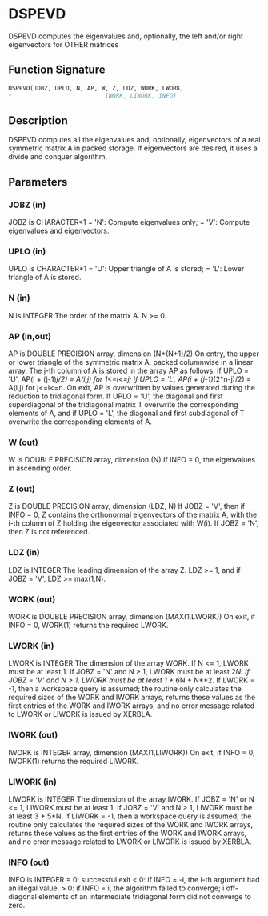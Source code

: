 # DSPEVD

DSPEVD computes the eigenvalues and, optionally, the left and/or right eigenvectors for OTHER matrices

## Function Signature

```fortran
DSPEVD(JOBZ, UPLO, N, AP, W, Z, LDZ, WORK, LWORK,
*                          IWORK, LIWORK, INFO)
```

## Description


 DSPEVD computes all the eigenvalues and, optionally, eigenvectors
 of a real symmetric matrix A in packed storage. If eigenvectors are
 desired, it uses a divide and conquer algorithm.


## Parameters

### JOBZ (in)

JOBZ is CHARACTER*1 = 'N': Compute eigenvalues only; = 'V': Compute eigenvalues and eigenvectors.

### UPLO (in)

UPLO is CHARACTER*1 = 'U': Upper triangle of A is stored; = 'L': Lower triangle of A is stored.

### N (in)

N is INTEGER The order of the matrix A. N >= 0.

### AP (in,out)

AP is DOUBLE PRECISION array, dimension (N*(N+1)/2) On entry, the upper or lower triangle of the symmetric matrix A, packed columnwise in a linear array. The j-th column of A is stored in the array AP as follows: if UPLO = 'U', AP(i + (j-1)*j/2) = A(i,j) for 1<=i<=j; if UPLO = 'L', AP(i + (j-1)*(2*n-j)/2) = A(i,j) for j<=i<=n. On exit, AP is overwritten by values generated during the reduction to tridiagonal form. If UPLO = 'U', the diagonal and first superdiagonal of the tridiagonal matrix T overwrite the corresponding elements of A, and if UPLO = 'L', the diagonal and first subdiagonal of T overwrite the corresponding elements of A.

### W (out)

W is DOUBLE PRECISION array, dimension (N) If INFO = 0, the eigenvalues in ascending order.

### Z (out)

Z is DOUBLE PRECISION array, dimension (LDZ, N) If JOBZ = 'V', then if INFO = 0, Z contains the orthonormal eigenvectors of the matrix A, with the i-th column of Z holding the eigenvector associated with W(i). If JOBZ = 'N', then Z is not referenced.

### LDZ (in)

LDZ is INTEGER The leading dimension of the array Z. LDZ >= 1, and if JOBZ = 'V', LDZ >= max(1,N).

### WORK (out)

WORK is DOUBLE PRECISION array, dimension (MAX(1,LWORK)) On exit, if INFO = 0, WORK(1) returns the required LWORK.

### LWORK (in)

LWORK is INTEGER The dimension of the array WORK. If N <= 1, LWORK must be at least 1. If JOBZ = 'N' and N > 1, LWORK must be at least 2*N. If JOBZ = 'V' and N > 1, LWORK must be at least 1 + 6*N + N**2. If LWORK = -1, then a workspace query is assumed; the routine only calculates the required sizes of the WORK and IWORK arrays, returns these values as the first entries of the WORK and IWORK arrays, and no error message related to LWORK or LIWORK is issued by XERBLA.

### IWORK (out)

IWORK is INTEGER array, dimension (MAX(1,LIWORK)) On exit, if INFO = 0, IWORK(1) returns the required LIWORK.

### LIWORK (in)

LIWORK is INTEGER The dimension of the array IWORK. If JOBZ = 'N' or N <= 1, LIWORK must be at least 1. If JOBZ = 'V' and N > 1, LIWORK must be at least 3 + 5*N. If LIWORK = -1, then a workspace query is assumed; the routine only calculates the required sizes of the WORK and IWORK arrays, returns these values as the first entries of the WORK and IWORK arrays, and no error message related to LWORK or LIWORK is issued by XERBLA.

### INFO (out)

INFO is INTEGER = 0: successful exit < 0: if INFO = -i, the i-th argument had an illegal value. > 0: if INFO = i, the algorithm failed to converge; i off-diagonal elements of an intermediate tridiagonal form did not converge to zero.

